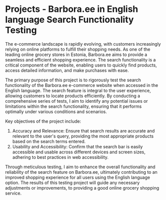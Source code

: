 # Projects - Barbora.ee in English language Search Functionality Testing

The e-commerce landscape is rapidly evolving, with customers increasingly relying on
online platforms to fulfill their shopping needs. As one of the leading online grocery stores in
Estonia, Barbora.ee aims to provide a seamless and efficient shopping experience. The search
functionality is a critical component of the website, enabling users to quickly find products, access
detailed information, and make purchases with ease.

The primary purpose of this project is to rigorously test the search functionality of the
Barbora.ee e-commerce website when accessed in the English language. The search feature is
integral to the user experience, allowing customers to locate products efficiently. By conducting a
comprehensive series of tests, I aim to identify any potential issues or limitations within the search
functionality, ensuring that it performs optimally under various conditions and scenarios.

Key objectives of the project include:
1. Accuracy and Relevance: Ensure that search results are accurate and relevant to the user's
query, providing the most appropriate products based on the search terms entered.
2. Usability and Accessibility: Confirm that the search bar is easily accessible and usable
across different devices and screen sizes, adhering to best practices in web accessibility.

Through meticulous testing, I aim to enhance the overall functionality and reliability of the
search feature on Barbora.ee, ultimately contributing to an improved shopping experience for all
users using the English language option. The results of this testing project will guide any necessary
adjustments or improvements, to providing a good online grocery shopping service.
